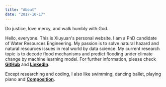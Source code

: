 ```yaml
---
title: "About"
date: "2017-10-17"
---
```


Do justice, love mercy, and walk humbly with God. 

Hello, everyone. This is Xiuyuan's personal website. I am a PhD candidate of Water Resources Engineering. My passion is to solve natural hazard and natural resources issues in real world by data science. My current research topic is to decode flood mechanisms and predict flooding under climate change by machine learning model. For further information, please check [**GitHub**](https://github.com/Xiuyuan8) and [**LinkedIn**](https://www.linkedin.com/in/xiuyuan-li-858a6912b/).

Except researching and coding, I also like swimming, dancing ballet, playing piano and [**Composition**](https://soundcloud.com/xiu-yuan-li). 

